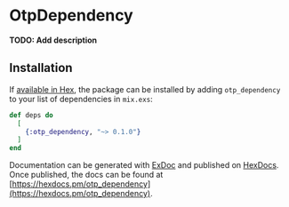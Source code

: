 # OtpDependency

**TODO: Add description**

## Installation

If [available in Hex](https://hex.pm/docs/publish), the package can be installed
by adding `otp_dependency` to your list of dependencies in `mix.exs`:

```elixir
def deps do
  [
    {:otp_dependency, "~> 0.1.0"}
  ]
end
```

Documentation can be generated with [ExDoc](https://github.com/elixir-lang/ex_doc)
and published on [HexDocs](https://hexdocs.pm). Once published, the docs can
be found at [https://hexdocs.pm/otp_dependency](https://hexdocs.pm/otp_dependency).

